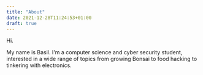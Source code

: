 ```yaml
---
title: "About"
date: 2021-12-28T11:24:53+01:00
draft: true
---
```


Hi.

My name is Basil. I'm a computer science and cyber security student, interested
in a wide range of topics from growing Bonsai to food hacking to tinkering with
electronics.



